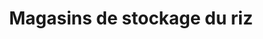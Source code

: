 ---
title: "Magasins de stockage du riz"
url: /korodou/magasins-de-stockage-du-riz/
shop: Großhandel
---